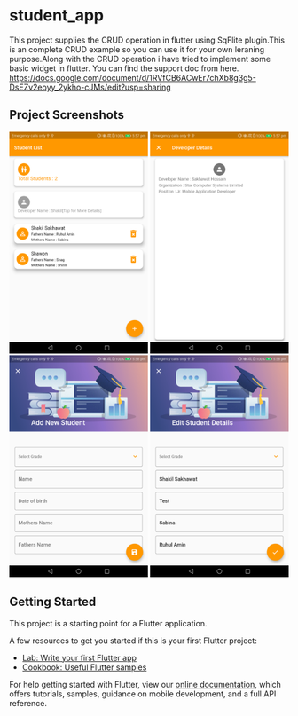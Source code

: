 # student_app

This project supplies the CRUD operation in flutter using SqFlite plugin.This is an complete CRUD example so you can use it for your own leraning purpose.Along with the CRUD operation i have tried to implement some basic widget in flutter.
You can find the support doc from here. https://docs.google.com/document/d/1RVfCB6ACwEr7chXb8g3g5-DsEZv2eoyy_2ykho-cJMs/edit?usp=sharing

## Project Screenshots
<img src="images/one.png" height="400">
<img src="images/two.png" height="400">
<img src="images/three.png" height="400">
<img src="images/four.png" height="400">


## Getting Started

This project is a starting point for a Flutter application.

A few resources to get you started if this is your first Flutter project:

- [Lab: Write your first Flutter app](https://flutter.dev/docs/get-started/codelab)
- [Cookbook: Useful Flutter samples](https://flutter.dev/docs/cookbook)

For help getting started with Flutter, view our
[online documentation](https://flutter.dev/docs), which offers tutorials,
samples, guidance on mobile development, and a full API reference.
